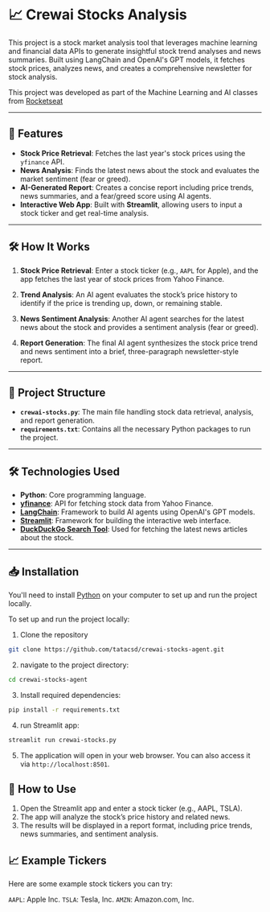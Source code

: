 # 📈 Crewai Stocks Analysis
This project is a stock market analysis tool that leverages machine learning and financial data APIs to generate insightful stock trend analyses and news summaries. Built using LangChain and OpenAI's GPT models, it fetches stock prices, analyzes news, and creates a comprehensive newsletter for stock analysis.

This project was developed as part of the Machine Learning and AI classes from [Rocketseat](https://rocketseat.com.br)

---

## 🚀 Features

- **Stock Price Retrieval**: Fetches the last year's stock prices using the `yfinance` API.
- **News Analysis**: Finds the latest news about the stock and evaluates the market sentiment (fear or greed).
- **AI-Generated Report**: Creates a concise report including price trends, news summaries, and a fear/greed score using AI agents.
- **Interactive Web App**: Built with **Streamlit**, allowing users to input a stock ticker and get real-time analysis.

---

## 🛠️ How It Works

1. **Stock Price Retrieval**: Enter a stock ticker (e.g., `AAPL` for Apple), and the app fetches the last year of stock prices from Yahoo Finance.
   
2. **Trend Analysis**: An AI agent evaluates the stock’s price history to identify if the price is trending up, down, or remaining stable.

3. **News Sentiment Analysis**: Another AI agent searches for the latest news about the stock and provides a sentiment analysis (fear or greed).

4. **Report Generation**: The final AI agent synthesizes the stock price trend and news sentiment into a brief, three-paragraph newsletter-style report.

---

## 📂 Project Structure

- **`crewai-stocks.py`**: The main file handling stock data retrieval, analysis, and report generation.
- **`requirements.txt`**: Contains all the necessary Python packages to run the project.
---

## 🛠️ Technologies Used

- **Python**: Core programming language.
- **[yfinance](https://pypi.org/project/yfinance/)**: API for fetching stock data from Yahoo Finance.
- **[LangChain](https://python.langchain.com/)**: Framework to build AI agents using OpenAI's GPT models.
- **[Streamlit](https://streamlit.io/)**: Framework for building the interactive web interface.
- **[DuckDuckGo Search Tool](https://pypi.org/project/duckduckgo-search/)**: Used for fetching the latest news articles about the stock.

---

## 📥 Installation
You'll need to install [Python](https://www.python.org/downloads/) on your computer to set up and run the project locally. 

To set up and run the project locally:
1. Clone the repository
```bash
git clone https://github.com/tatacsd/crewai-stocks-agent.git
```

2. navigate to the project directory:
```bash
cd crewai-stocks-agent
```

3. Install required dependencies:
```bash
pip install -r requirements.txt
```

4. run Streamlit app:
```bash
streamlit run crewai-stocks.py
```

5. The application will open in your web browser. You can also access it via `http://localhost:8501`.




## 📝 How to Use
1. Open the Streamlit app and enter a stock ticker (e.g., AAPL, TSLA).
2. The app will analyze the stock’s price history and related news.
3. The results will be displayed in a report format, including price trends, news summaries, and sentiment analysis.

## 📈 Example Tickers
Here are some example stock tickers you can try:

`AAPL`: Apple Inc.
`TSLA`: Tesla, Inc.
`AMZN`: Amazon.com, Inc.
